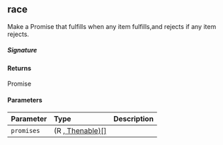 ## race<R>

Make a Promise that fulfills when any item fulfills,and rejects if any item rejects.

##### Signature

#### Returns
Promise<R>

#### Parameters


| Parameter	   | Type    | Description |
|:-------------|:---------------|:------------|
| `promises`    | (R ,[ Thenable<R>)[]](Thenable.md) |  |

